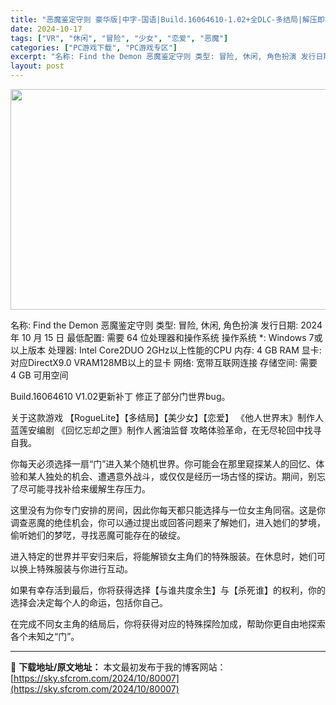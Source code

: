 ```yaml
---
title: "恶魔鉴定守则 豪华版|中字-国语|Build.16064610-1.02+全DLC-多结局|解压即撸|"
date: 2024-10-17
tags: ["VR", "休闲", "冒险", "少女", "恋爱", "恶魔"]
categories: ["PC游戏下载", "PC游戏专区"]
excerpt: "名称: Find the Demon 恶魔鉴定守则 类型: 冒险, 休闲, 角色扮演 发行日期: 2024 年 10 月 15 日 最低配置: 需要 64 位处理器和操作系统 操作系统 *: Windows 7或以上版本 处理器: Intel Core2DUO 2GHz以上性能的CPU 内存: 4 &hellip;"
layout: post
---
```


<img class="aligncenter size-full wp-image-79996" src="https://sky.sfcrom.com/wp-content/uploads/2024/10/202410171224073.webp" alt="" width="616" height="353" />

名称: Find the Demon 恶魔鉴定守则
类型: 冒险, 休闲, 角色扮演
发行日期: 2024 年 10 月 15 日
最低配置:
需要 64 位处理器和操作系统
操作系统 *: Windows 7或以上版本
处理器: Intel Core2DUO 2GHz以上性能的CPU
内存: 4 GB RAM
显卡: 对应DirectX9.0 VRAM128MB以上的显卡
网络: 宽带互联网连接
存储空间: 需要 4 GB 可用空间

Build.16064610
V1.02更新补丁
修正了部分门世界bug。

关于这款游戏
【RogueLite】【多结局】【美少女】【恋爱】
《他人世界末》制作人蓝莲安编剧 《回忆忘却之匣》制作人酱油监督
攻略体验革命，在无尽轮回中找寻自我。

你每天必须选择一扇“门”进入某个随机世界。你可能会在那里窥探某人的回忆、体验和某人独处的机会、遭遇意外战斗，或仅仅是经历一场古怪的探访。期间，别忘了尽可能寻找补给来缓解生存压力。

这里没有为你专门安排的房间，因此你每天都只能选择与一位女主角同宿。这是你调查恶魔的绝佳机会，你可以通过提出或回答问题来了解她们，进入她们的梦境，偷听她们的梦呓，寻找恶魔可能存在的破绽。

进入特定的世界并平安归来后，将能解锁女主角们的特殊服装。在休息时，她们可以换上特殊服装与你进行互动。

如果有幸存活到最后，你将获得选择【与谁共度余生】与【杀死谁】的权利，你的选择会决定每个人的命运，包括你自己。

在完成不同女主角的结局后，你将获得对应的特殊探险加成，帮助你更自由地探索各个未知之“门”。

---
📖 **下载地址/原文地址：** 本文最初发布于我的博客网站：[https://sky.sfcrom.com/2024/10/80007](https://sky.sfcrom.com/2024/10/80007)
